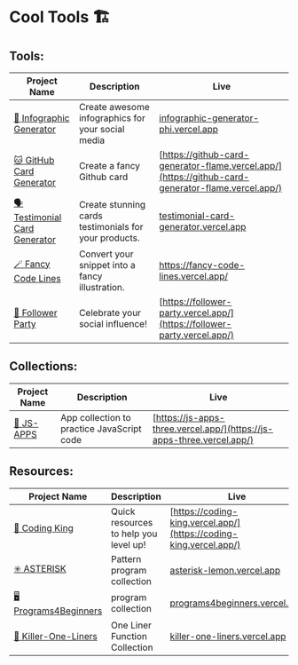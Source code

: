 # Cool Tools 🏗️

## Tools:
| Project Name | Description | Live |
|--------------|-------------|------|
| [📱 Infographic Generator ](https://github.com/hernandoabella/follower-party) | Create awesome infographics for your social media | [infographic-generator-phi.vercel.app](infographic-generator-phi.vercel.app) |
| [🐱 GitHub Card Generator](https://github.com/hernandoabella/github-card-generator)  | Create a fancy Github card | [https://github-card-generator-flame.vercel.app/](https://github-card-generator-flame.vercel.app/) |
| [🗣️ Testimonial Card Generator](https://github.com/hernandoabella/testimonial-card-generator) | Create stunning cards testimonials for your products. | [testimonial-card-generator.vercel.app](testimonial-card-generator.vercel.app) |
| [🪄 Fancy Code Lines](https://github.com/hernandoabella/fancy-code-lines) | Convert your snippet into a fancy illustration. | [ https://fancy-code-lines.vercel.app/ ](https://fancy-code-lines.vercel.app/) |
| [🥳 Follower Party ](https://github.com/hernandoabella/follower-party) | Celebrate your social influence! | [https://follower-party.vercel.app/](https://follower-party.vercel.app/) |

## Collections:
| Project Name | Description | Live |
|--------------|-------------|------|
| [📱 JS-APPS](https://github.com/hernandoabella/js-apps) | App collection to practice JavaScript code | [https://js-apps-three.vercel.app/](https://js-apps-three.vercel.app/) |

## Resources:  
| Project Name | Description | Live |
|--------------|-------------|------|
| [👑 Coding King](https://github.com/hernandoabella/coding-king) | Quick resources to help you level up! | [https://coding-king.vercel.app/](https://coding-king.vercel.app/) |
| [✳️ ASTERISK](https://github.com/hernandoabella/asterisk) | Pattern program collection | [asterisk-lemon.vercel.app](asterisk-lemon.vercel.app) |
| [🖥️ Programs4Beginners](https://github.com/hernandoabella/programs4beginners) | program collection | [programs4beginners.vercel.app](programs4beginners.vercel.app) |
| [🔫 Killer-One-Liners](https://github.com/hernandoabella/killer-one-liners) | One Liner Function Collection | [killer-one-liners.vercel.app](killer-one-liners.vercel.app) |

